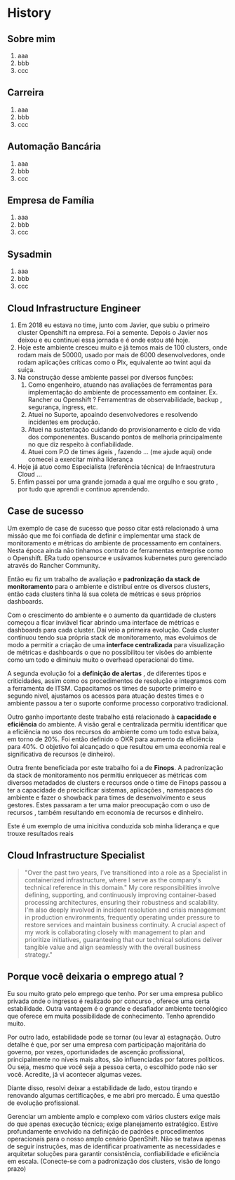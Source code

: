 # History


## Sobre mim

1. aaa
2. bbb
3. ccc

## Carreira

1. aaa
2. bbb
3. ccc

## Automação Bancária

1. aaa
2. bbb
3. ccc

## Empresa de Família

1. aaa
2. bbb
3. ccc

## Sysadmin

1. aaa
2. bbb
3. ccc

## Cloud Infrastructure Engineer

1. Em 2018 eu estava no time, junto com Javier, que subiu o primeiro cluster Openshift na empresa. Foi a semente. Depois o Javier nos deixou e eu continuei essa jornada e é onde estou até hoje.
2. Hoje este ambiente cresceu muito e já temos mais de 100 clusters, onde rodam mais de 50000, usado por mais de 6000 desenvolvedores, onde rodam aplicações críticas como o PIx, equivalente ao twint aqui da suiça.
3. Na construção desse ambiente passei por diversos funções:
   1. Como engenheiro, atuando nas avaliações de ferramentas para implementação do ambiente de processamento em container. Ex. Rancher ou Openshift ? Ferramentras de observabilidade, backup , segurança, ingress, etc.
   2. Atuei no Suporte, apoaindo desenvolvedores e resolvendo incidentes em produção.
   3. Atuei na sustentação cuidando do provisionamento e ciclo de vida dos componenentes. Buscando pontos de melhoria principalmente no que diz respeito à confiabilidade. 
   4. Atuei com P.O de times ágeis , fazendo ... (me ajude aqui) onde comecei a exercitar minha liderança
4. Hoje já atuo como Especialista (referência técnica) de Infraestrutura Cloud ...
5. Enfim passei por uma grande jornada a qual me orgulho e sou grato , por tudo que aprendi e continuo aprendendo.


## Case de sucesso

Um exemplo de case de sucesso que posso citar está relacionado à uma missão que me foi confiada de definir e implementar uma stack de monitoramento e métricas do ambiente de processamento em containers. Nesta época ainda não tínhamos contrato de ferramentas entreprise como o Openshift. ERa tudo opensource e usávamos kubernetes puro gerenciado através do Rancher Community. 

Então eu fiz um trabalho de avaliação e **padronização da stack de monitoramento** para o ambiente e distribuí entre os diversos clusters, então cada clusters tinha lá sua coleta de métricas e seus próprios dashboards. 

Com o crescimento do ambiente e o aumento da quantidade de clusters começou a ficar inviável ficar abrindo uma interface de métricas e dashboards para cada cluster. Daí veio a primeira evolução. Cada cluster continuou tendo sua própria stack de monitoramento, mas evoluimos de modo a permitir a criação de uma **interface centralizada** para visualização de métricas e dashboards o que no possibilitou ter visões do ambiente como um todo e diminuiu muito o overhead operacional do time. 

A segunda evolução foi a **definição de alertas** , de diferentes tipos e criticidades, assim como os procedimentos de resolução e integramos com a ferramenta de ITSM. Capacitamos os times de suporte primeiro e segundo nivel, ajustamos os acessos para atuação destes times e o ambiente passou a ter o suporte conforme processo corporativo tradicional.

Outro ganho importante deste trabalho está relacionado à **capacidade e eficiência** do ambiente. A visão geral e centralizada permitiu identificar que a eficiência no uso dos recursos do ambiente como um todo estva baixa, em torno de 20%. Foi então definido o OKR para aumento da eficiência para 40%. O objetivo foi alcançado o que resultou em uma economia real e significativa de recursos (e dinheiro).

Outra frente beneficiada por este trabalho foi a de **Finops**. A padronização da stack de monitoramento nos permitiu enriquecer as métricas com diversos metadados de clusters e recursos onde o time de Finops passou a ter a capacidade de precicificar sistemas, aplicações , namespaces do ambiente e fazer o showback para times de desenvolvimento e seus gestores. Estes passaram a ter uma maior preocupação com o uso de recursos , também resultando em economia de recursos e dinheiro.

Este é um exemplo de uma inicitiva conduzida sob minha liderança e que trouxe resultados reais

## Cloud Infrastructure Specialist

> "Over the past two years, I’ve transitioned into a role as a Specialist in containerized infrastructure, where I serve as the company's technical reference in this domain."
> My core responsibilities involve defining, supporting, and continuously improving container-based processing architectures, ensuring their robustness and scalability. 
> I'm also deeply involved in incident resolution and crisis management in production environments, frequently operating under pressure to restore services and maintain business continuity. 
> A crucial aspect of my work is collaborating closely with management to plan and prioritize initiatives, guaranteeing that our technical solutions deliver tangible value and align seamlessly with the overall business strategy."


## Porque você deixaria o emprego atual ?

Eu sou muito grato pelo emprego que tenho. 
Por ser uma empresa publico privada onde o ingresso é realizado por concurso , oferece uma certa estabilidade.
Outra vantagem é o grande e desafiador ambiente tecnológico que oferece em muita possibilidade de conhecimento.
Tenho aprendido muito.

Por outro lado, estabilidade pode se tornar (ou levar a) estagnação. Outro detalhe é que, por ser uma empresa com participação majoritária do governo, por vezes, oportunidades de ascenção profissional, principalmente no níveis mais altos, são influenciadas por fatores políticos. Ou seja, mesmo que você seja a pessoa certa, o escolhido pode não ser você. Acredite, já vi acontecer algumas vezes.

Diante disso, resolvi deixar a estabilidade de lado, estou tirando e renovando algumas certificações, e me abri pro mercado. É uma questão de evolução profissional.







Gerenciar um ambiente amplo e complexo com vários clusters exige mais do que apenas execução técnica; exige planejamento estratégico. Estive profundamente envolvido na definição de padrões e procedimentos operacionais para o nosso amplo cenário OpenShift. Não se tratava apenas de seguir instruções, mas de identificar proativamente as necessidades e arquitetar soluções para garantir consistência, confiabilidade e eficiência em escala.
(Conecte-se com a padronização dos clusters, visão de longo prazo)
